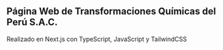 ## Página Web de Transformaciones Químicas del Perú S.A.C. 
Realizado en Next.js con TypeScript, JavaScript y TailwindCSS
